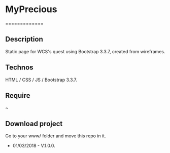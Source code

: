 # MyPrecious
=============

## Description

Static page for WCS's quest using Bootstrap 3.3.7, created from wireframes.

## Technos

HTML / CSS / JS / Bootstrap 3.3.7.

## Require
    
~

## Download project

Go to your www/ folder and move this repo in it.

- 01/03/2018 - V.1.0.0.
